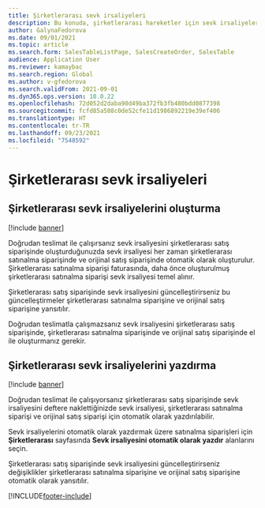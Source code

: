 ```yaml
---
title: Şirketlerarası sevk irsaliyeleri
description: Bu konuda, şirketlerarası hareketler için sevk irsaliyelerinin nasıl oluşturulacağı ve yazdırılacağı açıklanmaktadır
author: GalynaFedorova
ms.date: 09/01/2021
ms.topic: article
ms.search.form: SalesTableListPage, SalesCreateOrder, SalesTable
audience: Application User
ms.reviewer: kamaybac
ms.search.region: Global
ms.author: v-gfedorova
ms.search.validFrom: 2021-09-01
ms.dyn365.ops.version: 10.0.22
ms.openlocfilehash: 72d052d2daba90d49ba372fb3fb480bdd0877398
ms.sourcegitcommit: fcfd85a508c0de52cfe11d1986892219e39ef406
ms.translationtype: HT
ms.contentlocale: tr-TR
ms.lasthandoff: 09/23/2021
ms.locfileid: "7548592"
---
```

# <a name="intercompany-packing-slips"></a>Şirketlerarası sevk irsaliyeleri

## <a name="generate-intercompany-packing-slips"></a>Şirketlerarası sevk irsaliyelerini oluşturma

[!include [banner](../../includes/banner.md)]

Doğrudan teslimat ile çalışırsanız sevk irsaliyesini şirketlerarası satış siparişinde oluşturduğunuzda sevk irsaliyesi her zaman şirketlerarası satınalma siparişinde ve orijinal satış siparişinde otomatik olarak oluşturulur. Şirketlerarası satınalma siparişi faturasında, daha önce oluşturulmuş şirketlerarası satınalma siparişi sevk irsaliyesi temel alınır.

Şirketlerarası satış siparişinde sevk irsaliyesini güncelleştirirseniz bu güncelleştirmeler şirketlerarası satınalma siparişine ve orijinal satış siparişine yansıtılır.

Doğrudan teslimatla çalışmazsanız sevk irsaliyesini şirketlerarası satış siparişinde, şirketlerarası satınalma siparişinde ve orijinal satış siparişinde el ile oluşturmanız gerekir.

## <a name="print-intercompany-packing-slips"></a>Şirketlerarası sevk irsaliyelerini yazdırma

[!include [banner](../../includes/banner.md)]

Doğrudan teslimat ile çalışıyorsanız şirketlerarası satış siparişinde sevk irsaliyesini deftere naklettiğinizde sevk irsaliyesi, şirketlerarası satınalma siparişi ve orijinal satış siparişi için otomatik olarak yazdırılabilir.

Sevk irsaliyelerini otomatik olarak yazdırmak üzere satınalma siparişleri için **Şirketlerarası** sayfasında **Sevk irsaliyesini otomatik olarak yazdır** alanlarını seçin.

Şirketlerarası satış siparişinde sevk irsaliyesini güncelleştirirseniz değişiklikler şirketlerarası satınalma siparişine ve orijinal satış siparişine otomatik olarak yansıtılır.

[!INCLUDE[footer-include](../../includes/footer-banner.md)]
